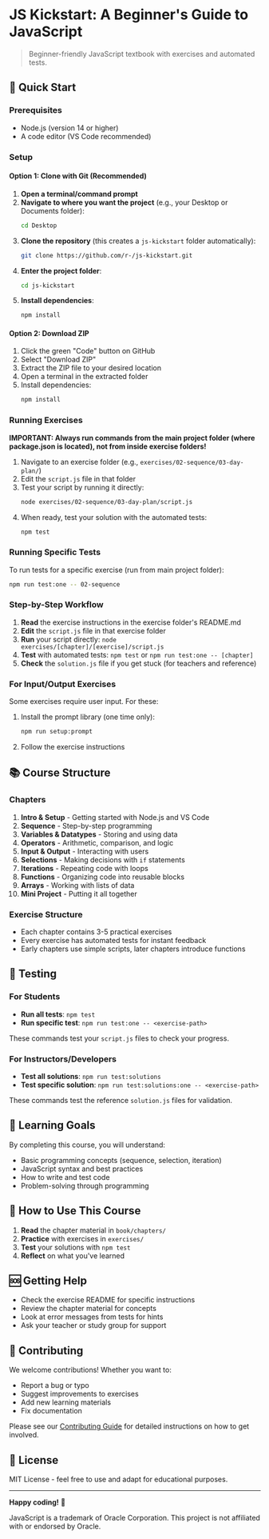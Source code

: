 # JS Kickstart: A Beginner's Guide to JavaScript

> Beginner-friendly JavaScript textbook with exercises and automated tests.  


## 🚀 Quick Start

### Prerequisites
- Node.js (version 14 or higher)
- A code editor (VS Code recommended)

### Setup

#### Option 1: Clone with Git (Recommended)
1. **Open a terminal/command prompt**
2. **Navigate to where you want the project** (e.g., your Desktop or Documents folder):
   ```bash
   cd Desktop
   ```
3. **Clone the repository** (this creates a `js-kickstart` folder automatically):
   ```bash
   git clone https://github.com/r-/js-kickstart.git
   ```
4. **Enter the project folder**:
   ```bash
   cd js-kickstart
   ```
5. **Install dependencies**:
   ```bash
   npm install
   ```

#### Option 2: Download ZIP
1. Click the green "Code" button on GitHub
2. Select "Download ZIP"
3. Extract the ZIP file to your desired location
4. Open a terminal in the extracted folder
5. Install dependencies:
   ```bash
   npm install
   ```

### Running Exercises

**IMPORTANT: Always run commands from the main project folder (where package.json is located), not from inside exercise folders!**

1. Navigate to an exercise folder (e.g., `exercises/02-sequence/03-day-plan/`)
2. Edit the `script.js` file in that folder
3. Test your script by running it directly:
   ```bash
   node exercises/02-sequence/03-day-plan/script.js
   ```
4. When ready, test your solution with the automated tests:
   ```bash
   npm test
   ```

### Running Specific Tests

To run tests for a specific exercise (run from main project folder):
```bash
npm run test:one -- 02-sequence
```

### Step-by-Step Workflow

1. **Read** the exercise instructions in the exercise folder's README.md
2. **Edit** the `script.js` file in that exercise folder
3. **Run** your script directly: `node exercises/[chapter]/[exercise]/script.js`
4. **Test** with automated tests: `npm test` or `npm run test:one -- [chapter]`
5. **Check** the `solution.js` file if you get stuck (for teachers and reference)

### For Input/Output Exercises

Some exercises require user input. For these:
1. Install the prompt library (one time only):
   ```bash
   npm run setup:prompt
   ```
2. Follow the exercise instructions

## 📚 Course Structure

### Chapters
1. **Intro & Setup** - Getting started with Node.js and VS Code
2. **Sequence** - Step-by-step programming
3. **Variables & Datatypes** - Storing and using data
4. **Operators** - Arithmetic, comparison, and logic
5. **Input & Output** - Interacting with users
6. **Selections** - Making decisions with `if` statements
7. **Iterations** - Repeating code with loops
8. **Functions** - Organizing code into reusable blocks
9. **Arrays** - Working with lists of data
10. **Mini Project** - Putting it all together

### Exercise Structure
- Each chapter contains 3-5 practical exercises
- Every exercise has automated tests for instant feedback
- Early chapters use simple scripts, later chapters introduce functions

## 🧪 Testing

### For Students
- **Run all tests**: `npm test`
- **Run specific test**: `npm run test:one -- <exercise-path>`

These commands test your `script.js` files to check your progress.

### For Instructors/Developers
- **Test all solutions**: `npm run test:solutions`
- **Test specific solution**: `npm run test:solutions:one -- <exercise-path>`

These commands test the reference `solution.js` files for validation.

## 🎯 Learning Goals

By completing this course, you will understand:
- Basic programming concepts (sequence, selection, iteration)
- JavaScript syntax and best practices
- How to write and test code
- Problem-solving through programming

## 📖 How to Use This Course

1. **Read** the chapter material in `book/chapters/`
2. **Practice** with exercises in `exercises/`
3. **Test** your solutions with `npm test`
4. **Reflect** on what you've learned

## 🆘 Getting Help

- Check the exercise README for specific instructions
- Review the chapter material for concepts
- Look at error messages from tests for hints
- Ask your teacher or study group for support

## 🤝 Contributing

We welcome contributions! Whether you want to:
- Report a bug or typo
- Suggest improvements to exercises
- Add new learning materials
- Fix documentation

Please see our [Contributing Guide](CONTRIBUTING.md) for detailed instructions on how to get involved.

## 📄 License

MIT License - feel free to use and adapt for educational purposes.

---

**Happy coding!** 🎉

JavaScript is a trademark of Oracle Corporation. This project is not affiliated with or endorsed by Oracle.
